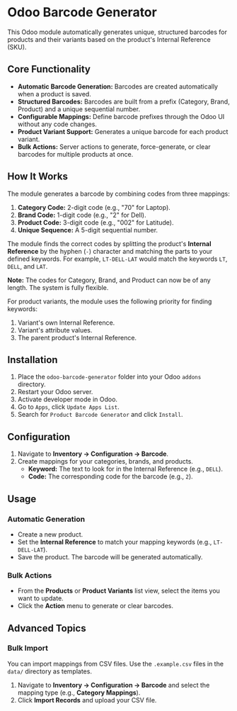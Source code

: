 # Odoo Barcode Generator

This Odoo module automatically generates unique, structured barcodes for products and their variants based on the product's Internal Reference (SKU).

## Core Functionality

- **Automatic Barcode Generation:** Barcodes are created automatically when a product is saved.
- **Structured Barcodes:** Barcodes are built from a prefix (Category, Brand, Product) and a unique sequential number.
- **Configurable Mappings:** Define barcode prefixes through the Odoo UI without any code changes.
- **Product Variant Support:** Generates a unique barcode for each product variant.
- **Bulk Actions:** Server actions to generate, force-generate, or clear barcodes for multiple products at once.

## How It Works

The module generates a barcode by combining codes from three mappings:

1.  **Category Code:** 2-digit code (e.g., "70" for Laptop).
2.  **Brand Code:** 1-digit code (e.g., "2" for Dell).
3.  **Product Code:** 3-digit code (e.g., "002" for Latitude).
4.  **Unique Sequence:** A 5-digit sequential number.

The module finds the correct codes by splitting the product's **Internal Reference** by the hyphen (`-`) character and matching the parts to your defined keywords. For example, `LT-DELL-LAT` would match the keywords `LT`, `DELL`, and `LAT`.

**Note:** The codes for Category, Brand, and Product can now be of any length. The system is fully flexible.

For product variants, the module uses the following priority for finding keywords:
1.  Variant's own Internal Reference.
2.  Variant's attribute values.
3.  The parent product's Internal Reference.

## Installation

1.  Place the `odoo-barcode-generator` folder into your Odoo `addons` directory.
2.  Restart your Odoo server.
3.  Activate developer mode in Odoo.
4.  Go to `Apps`, click `Update Apps List`.
5.  Search for `Product Barcode Generator` and click `Install`.

## Configuration

1.  Navigate to **Inventory -> Configuration -> Barcode**.
2.  Create mappings for your categories, brands, and products.
    -   **Keyword:** The text to look for in the Internal Reference (e.g., `DELL`).
    -   **Code:** The corresponding code for the barcode (e.g., `2`).

## Usage

### Automatic Generation
- Create a new product.
- Set the **Internal Reference** to match your mapping keywords (e.g., `LT-DELL-LAT`).
- Save the product. The barcode will be generated automatically.

### Bulk Actions
- From the **Products** or **Product Variants** list view, select the items you want to update.
- Click the **Action** menu to generate or clear barcodes.

## Advanced Topics

### Bulk Import
You can import mappings from CSV files. Use the `.example.csv` files in the `data/` directory as templates.

1.  Navigate to **Inventory -> Configuration -> Barcode** and select the mapping type (e.g., **Category Mappings**).
2.  Click **Import Records** and upload your CSV file.